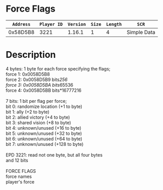 # Force Flags

| `Address` | `Player ID` | `Version` | `Size` | `Length` | `SCR` |
| ---------- | ----------- | --------- | ------ | -------- | ---- |
| 0x58D5B8 | 3221 | 1.16.1 | 1 | 4 | Simple Data |

# Description

4 bytes: 1 byte for each force specifying the flags;<br>	force 1: 0x0058D5B8<br>	force 2: 0x0058D5B9 bits*256<br>	force 3: 0x0058D5BA bits*65536<br>	force 4: 0x0058D5BB bits*16777216<br><br>7 bits: 1 bit per flag per force;<br>	bit 0: randomize location (+1 to byte)<br>	bit 1: ally (+2 to byte)<br>	bit 2: allied victory (+4 to byte)<br>	bit 3: shared vision (+8 to byte)<br>	bit 4: unknown/unused (+16 to byte)<br>	bit 5: unknown/unused (+32 to byte)<br>	bit 6: unknown/unused (+64 to byte)<br>	bit 7: unknown/unused (+128 to byte)<br><br>EPD 3221: read not one byte, but all four bytes<br>and 12 bits<br><br>FORCE FLAGS<br>force names<br>player's force